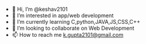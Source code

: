 - 👋 Hi, I’m @keshav2101
- 👀 I’m interested in app/web development
- 🌱 I’m currently learning C,python,JAVA,JS,CSS,C++
- 💞️ I’m looking to collaborate on Web Development
- 📫 How to reach me k.gupta2101@gmail.com

<!---
keshav2101/keshav2101 is a ✨ special ✨ repository because its `README.md` (this file) appears on your GitHub profile.
You can click the Preview link to take a look at your changes.
--->
